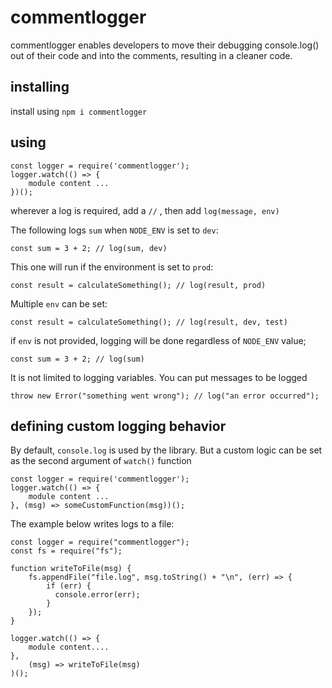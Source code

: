 # commentlogger

commentlogger enables developers to move their debugging console.log() out of their code and into the comments, resulting in a cleaner code.

## installing

install using `npm i commentlogger`

## using

    const logger = require('commentlogger');
    logger.watch(() => {
        module content ...
    })();

wherever a log is required, add a `//` , then add `log(message, env)`

The following logs `sum` when `NODE_ENV` is set to `dev`:

    const sum = 3 + 2; // log(sum, dev)

This one will run if the environment is set to `prod`:

    const result = calculateSomething(); // log(result, prod)

Multiple `env` can be set:

    const result = calculateSomething(); // log(result, dev, test)

if `env` is not provided, logging will be done regardless of `NODE_ENV` value;

    const sum = 3 + 2; // log(sum)

It is not limited to logging variables. You can put messages to be logged

    throw new Error("something went wrong"); // log("an error occurred");

## defining custom logging behavior

By default, `console.log` is used by the library. But a custom logic can be set as the second argument of `watch()` function

    const logger = require('commentlogger');
    logger.watch(() => {
        module content ...
    }, (msg) => someCustomFunction(msg))();

The example below writes logs to a file:

    const logger = require("commentlogger");
    const fs = require("fs");

    function writeToFile(msg) {
        fs.appendFile("file.log", msg.toString() + "\n", (err) => {
            if (err) {
              console.error(err);
            }
        });
    }

    logger.watch(() => {
        module content....
    },
        (msg) => writeToFile(msg)
    )();
